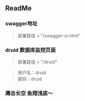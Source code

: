 ## ReadMe

### swagger地址
> 部署路径 + "/swagger-ui.html"

### druid 数据库监控页面
> 部署路径 + "/druid"
  
>用户名：druid  
>密码：druid

### 鹰击长空 鱼翔浅底～

